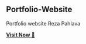 ## Portfolio-Website
Portfolio website Reza Pahlava

<a href="https://rezapahlava.github.io/" target="_blank">**Visit Now** 🚀</a>

